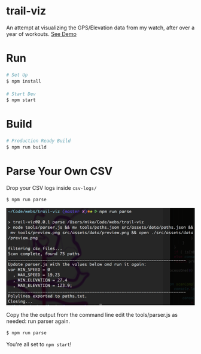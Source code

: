 # trail-viz
An attempt at visualizing the GPS/Elevation data from my watch, after over a year of workouts.
[See Demo](http://mikatalk.github.io/trail-viz/)

# Run
```bash
# Set Up
$ npm install

# Start Dev
$ npm start
```

# Build
```bash
# Production Ready Build
$ npm run build
```

# Parse Your Own CSV
Drop your CSV logs inside `csv-logs/`
```bash
$ npm run parse
```
![parse-cmd](https://github.com/mikatalk/trail-viz/blob/master/docs/parse-cmd.png)

Copy the the output from the command line 
edit the tools/parser.js as needed:
run parser again. 
```bash
$ npm run parse
```
You're all set to `npm start`!

